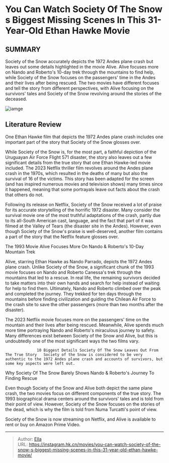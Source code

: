 # You Can Watch Society Of The Snow s Biggest Missing Scenes In This 31-Year-Old Ethan Hawke Movie


## SUMMARY 



  Society of the Snow accurately depicts the 1972 Andes plane crash but leaves out some details highlighted in the movie Alive.   Alive focuses more on Nando and Roberto&#39;s 10-day trek through the mountains to find help, while Society of the Snow focuses on the passengers&#39; time in the Andes and their lives after being rescued.   The two movies have different focuses and tell the story from different perspectives, with Alive focusing on the survivors&#39; tales and Society of the Snow revolving around the stories of the deceased.  

![iamge](https://static1.srcdn.com/wordpress/wp-content/uploads/2024/01/society-of-the-snow-and-ethan-hawke-in-alive.jpg)

## Literature Review

One Ethan Hawke film that depicts the 1972 Andes plane crash includes one important part of the story that Society of the Snow glosses over.




While Society of the Snow is, for the most part, a faithful depiction of the Uruguayan Air Force Flight 571 disaster, the story also leaves out a few significant details from the true story that one Ethan Hawke-led movie included. The 2023 Netflix thriller film revolves around the Andes plane crash in the 1970s, which resulted in the deaths of many but also the survival of 16 of the victims. This story has been adapted for the screen (and has inspired numerous movies and television shows) many times since it happened, meaning that some portrayals leave out facts about the crash that others do not.




Following its release on Netflix, Society of the Snow received a lot of praise for its accurate storytelling of the horrific 1972 disaster. Many consider the survival movie one of the most truthful adaptations of the crash, partly due to its all-South American cast, language, and the fact that part of it was filmed at the Valley of Tears (the disaster site in the Andes). However, even though Society of the Snow&#39;s praise is well-deserved, another film contains a part of the story that the Netflix feature glosses over.


 The 1993 Movie Alive Focuses More On Nando &amp; Roberto&#39;s 10-Day Mountain Trek 
          

Alive, starring Ethan Hawke as Nando Parrado, depicts the 1972 Andes plane crash. Unlike Society of the Snow, a significant chunk of the 1993 movie focuses on Nando and Roberto Canessa&#39;s trek through the mountains that led to a rescue. In real life, the remaining survivors decided to take matters into their own hands and search for help instead of waiting for help to find them. Ultimately, Nando and Roberto climbed over the peak and completed the journey. They trekked for ten days through the mountains before finding civilization and guiding the Chilean Air Force to the crash site to save the other passengers (more than two months after the disaster).




The 2023 Netflix movie focuses more on the passengers&#39; time on the mountain and their lives after being rescued. Meanwhile, Alive spends much more time portraying Nando and Roberto&#39;s miraculous journey to safety. Many differences exist between Society of the Snow and Alive, but this is undoubtedly one of the most significant ways the two films vary.

                  10 Biggest Details Society Of The Snow Leaves Out From The True Story   Society of the Snow is considered to be very authentic to the 1972 Andes plane crash and accounts of survivors, but some key aspects were left out.   



 Why Society Of The Snow Barely Shows Nando &amp; Roberto&#39;s Journey To Finding Rescue 
          

Even though Society of the Snow and Alive both depict the same plane crash, the two movies focus on different components of the true story. The 1993 biographical drama centers around the survivors&#39; tales and is told from their point of view. However, Society of the Snow focuses on the stories of the dead, which is why the film is told from Numa Turcatti&#39;s point of view.






Society of the Snow is now streaming on Netflix, and Alive is available to rent or buy on Amazon Prime Video.





---

> Author: [Ella](https://instagram.hk.cn/)  
> URL: https://instagram.hk.cn/movies/you-can-watch-society-of-the-snow-s-biggest-missing-scenes-in-this-31-year-old-ethan-hawke-movie/  

